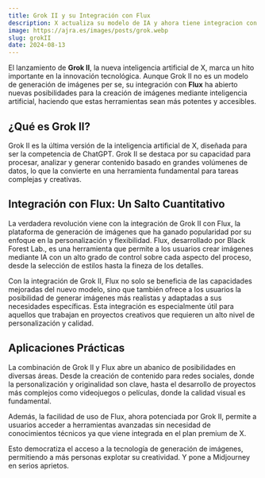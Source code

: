 ```yaml
---
title: Grok II y su Integración con Flux
description: X actualiza su modelo de IA y ahora tiene integracion con Flux.
image: https://ajra.es/images/posts/grok.webp
slug: grokII
date: 2024-08-13
---
```



El lanzamiento de **Grok II**, la nueva inteligencia artificial de X, marca un hito importante en la innovación tecnológica. Aunque Grok II no es un modelo de generación de imágenes per se, su integración con **Flux** ha abierto nuevas posibilidades para la creación de imágenes mediante inteligencia artificial, haciendo que estas herramientas sean más potentes y accesibles.


## ¿Qué es Grok II?
Grok II es la última versión de la inteligencia artificial de X, diseñada para ser la competencia de ChatGPT. 
Grok II se destaca por su capacidad para procesar, analizar y generar contenido basado en grandes volúmenes de datos, lo que la convierte en una herramienta fundamental para tareas complejas y creativas.

## Integración con Flux: Un Salto Cuantitativo
La verdadera revolución viene con la integración de Grok II con Flux, la plataforma de generación de imágenes que ha ganado popularidad por su enfoque en la personalización y flexibilidad. Flux, desarrollado por Black Forest Lab., es una herramienta que permite a los usuarios crear imágenes mediante IA con un alto grado de control sobre cada aspecto del proceso, desde la selección de estilos hasta la fineza de los detalles.

Con la integración de Grok II, Flux no solo se beneficia de las capacidades mejoradas del nuevo modelo, sino que también ofrece a los usuarios la posibilidad de generar imágenes más realistas y adaptadas a sus necesidades específicas. Esta integración es especialmente útil para aquellos que trabajan en proyectos creativos que requieren un alto nivel de personalización y calidad.

## Aplicaciones Prácticas
La combinación de Grok II y Flux abre un abanico de posibilidades en diversas áreas. Desde la creación de contenido para redes sociales, donde la personalización y originalidad son clave, hasta el desarrollo de proyectos más complejos como videojuegos o películas, donde la calidad visual es fundamental.

Además, la facilidad de uso de Flux, ahora potenciada por Grok II, permite a usuarios acceder a herramientas avanzadas sin necesidad de conocimientos técnicos ya que viene integrada en el plan premium de X. 

Esto democratiza el acceso a la tecnología de generación de imágenes, permitiendo a más personas explotar su creatividad.
Y pone a Midjourney en serios aprietos.